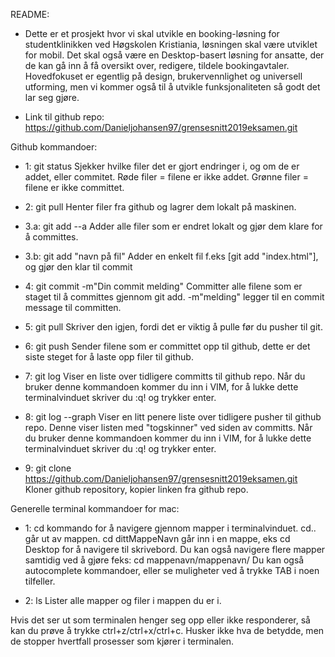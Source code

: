 README:
* Dette er et prosjekt hvor vi skal utvikle en booking-løsning for studentklinikken ved Høgskolen Kristiania, løsningen skal være utviklet for mobil. Det skal også være en Desktop-basert løsning for ansatte, der de kan gå inn å få oversikt over, redigere, tildele bookingavtaler. Hovedfokuset er egentlig på design, brukervennlighet og universell utforming, men vi kommer også til å utvikle funksjonaliteten så godt det lar seg gjøre.

* Link til github repo: https://github.com/Danieljohansen97/grensesnitt2019eksamen.git



Github kommandoer:

- 1: git status
        Sjekker hvilke filer det er gjort endringer i, og om de er addet, eller commitet. 
        Røde filer = filene er ikke addet. 
        Grønne filer = filene er ikke committet.

- 2: git pull
        Henter filer fra github og lagrer dem lokalt på maskinen.

- 3.a: git add --a
        Adder alle filer som er endret lokalt og gjør dem klare for å committes.

- 3.b: git add "navn på fil"
        Adder en enkelt fil f.eks [git add "index.html"], og gjør den klar til commit

- 4: git commit -m"Din commit melding"
        Committer alle filene som er staget til å committes gjennom git add.
        -m"melding" legger til en commit message til committen.

- 5: git pull
        Skriver den igjen, fordi det er viktig å pulle før du pusher til git.

- 6: git push
        Sender filene som er committet opp til github, dette er det siste steget for å laste opp filer til github.

- 7: git log
        Viser en liste over tidligere committs til github repo.
        Når du bruker denne kommandoen kommer du inn i VIM, for å lukke dette terminalvinduet skriver du :q! og trykker enter.

- 8: git log --graph
        Viser en litt penere liste over tidligere pusher til github repo.
        Denne viser listen med "togskinner" ved siden av committs.
        Når du bruker denne kommandoen kommer du inn i VIM, for å lukke dette terminalvinduet skriver du :q! og trykker enter.

- 9: git clone https://github.com/Danieljohansen97/grensesnitt2019eksamen.git
        Kloner github repository, kopier linken fra github repo.

Generelle terminal kommandoer for mac:

- 1: cd 
        kommando for å navigere gjennom mapper i terminalvinduet.
        cd.. går ut av mappen.
        cd dittMappeNavn går inn i en mappe, eks cd Desktop for å navigere til skrivebord.
        Du kan også navigere flere mapper samtidig ved å gjøre feks: cd mappenavn/mappenavn/
        Du kan også autocomplete kommandoer, eller se muligheter ved å trykke TAB i noen tilfeller.

- 2: ls
        Lister alle mapper og filer i mappen du er i.

Hvis det ser ut som terminalen henger seg opp eller ikke responderer, så kan du prøve å trykke ctrl+z/ctrl+x/ctrl+c.
Husker ikke hva de betydde, men de stopper hvertfall prosesser som kjører i terminalen.

